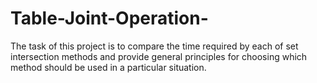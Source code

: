 # Table-Joint-Operation-
The task of this project is to compare the time required by each of set intersection methods and provide general principles for choosing which method should be used in a particular situation.
